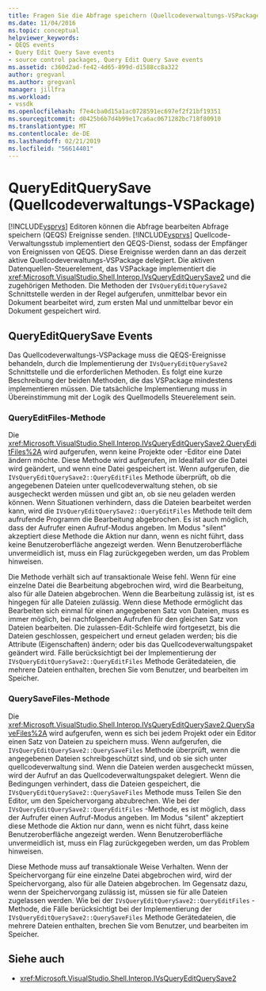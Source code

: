 ```yaml
---
title: Fragen Sie die Abfrage speichern (Quellcodeverwaltungs-VSPackage) bearbeiten | Microsoft-Dokumentation
ms.date: 11/04/2016
ms.topic: conceptual
helpviewer_keywords:
- QEQS events
- Query Edit Query Save events
- source control packages, Query Edit Query Save events
ms.assetid: c360d2ad-fe42-4d65-899d-d1588cc8a322
author: gregvanl
ms.author: gregvanl
manager: jillfra
ms.workload:
- vssdk
ms.openlocfilehash: f7e4cba0d15a1ac0728591ec697ef2f21bf19351
ms.sourcegitcommit: d0425b6b7d4b99e17ca6ac0671282bc718f80910
ms.translationtype: MT
ms.contentlocale: de-DE
ms.lasthandoff: 02/21/2019
ms.locfileid: "56614401"
---
```

# <a name="query-edit-query-save-source-control-vspackage"></a>QueryEditQuerySave (Quellcodeverwaltungs-VSPackage)
[!INCLUDE[vsprvs](../../code-quality/includes/vsprvs_md.md)] Editoren können die Abfrage bearbeiten Abfrage speichern (QEQS) Ereignisse senden. [!INCLUDE[vsprvs](../../code-quality/includes/vsprvs_md.md)] Quellcode-Verwaltungsstub implementiert den QEQS-Dienst, sodass der Empfänger von Ereignissen von QEQS. Diese Ereignisse werden dann an das derzeit aktive Quellcodeverwaltungs-VSPackage delegiert. Die aktiven Datenquellen-Steuerelement, das VSPackage implementiert die <xref:Microsoft.VisualStudio.Shell.Interop.IVsQueryEditQuerySave2> und die zugehörigen Methoden. Die Methoden der `IVsQueryEditQuerySave2` Schnittstelle werden in der Regel aufgerufen, unmittelbar bevor ein Dokument bearbeitet wird, zum ersten Mal und unmittelbar bevor ein Dokument gespeichert wird.

## <a name="queryeditquerysave-events"></a>QueryEditQuerySave Events
 Das Quellcodeverwaltungs-VSPackage muss die QEQS-Ereignisse behandeln, durch die Implementierung der `IVsQueryEditQuerySave2` Schnittstelle und die erforderlichen Methoden. Es folgt eine kurze Beschreibung der beiden Methoden, die das VSPackage mindestens implementieren müssen. Die tatsächliche Implementierung muss in Übereinstimmung mit der Logik des Quellmodells Steuerelement sein.

### <a name="queryeditfiles-method"></a>QueryEditFiles-Methode
 Die <xref:Microsoft.VisualStudio.Shell.Interop.IVsQueryEditQuerySave2.QueryEditFiles%2A> wird aufgerufen, wenn keine Projekte oder -Editor eine Datei ändern möchte. Diese Methode wird aufgerufen, im Idealfall *vor* die Datei wird geändert, und wenn eine Datei gespeichert ist. Wenn aufgerufen, die `IVsQueryEditQuerySave2::QueryEditFiles` Methode überprüft, ob die angegebenen Dateien unter quellcodeverwaltung stehen, ob sie ausgecheckt werden müssen und gibt an, ob sie neu geladen werden können. Wenn Situationen verhindern, dass die Dateien bearbeitet werden kann, wird die `IVsQueryEditQuerySave2::QueryEditFiles` Methode teilt dem aufrufende Programm die Bearbeitung abgebrochen. Es ist auch möglich, dass der Aufrufer einen Aufruf-Modus angeben. Im Modus "silent" akzeptiert diese Methode die Aktion nur dann, wenn es nicht führt, dass keine Benutzeroberfläche angezeigt werden. Wenn Benutzeroberfläche unvermeidlich ist, muss ein Flag zurückgegeben werden, um das Problem hinweisen.

 Die Methode verhält sich auf transaktionale Weise fehl. Wenn für eine einzelne Datei die Bearbeitung abgebrochen wird, wird die Bearbeitung, also für alle Dateien abgebrochen. Wenn die Bearbeitung zulässig ist, ist es hingegen für alle Dateien zulässig. Wenn diese Methode ermöglicht das Bearbeiten sich einmal für einen angegebenen Satz von Dateien, muss es immer möglich, bei nachfolgenden Aufrufen für den gleichen Satz von Dateien bearbeiten. Die zulassen-Edit-Schleife wird fortgesetzt, bis die Dateien geschlossen, gespeichert und erneut geladen werden; bis die Attribute (Eigenschaften) ändern; oder bis das Quellcodeverwaltungspaket geändert wird. Fälle berücksichtigt bei der Implementierung der `IVsQueryEditQuerySave2::QueryEditFiles` Methode Gerätedateien, die mehrere Dateien enthalten, brechen Sie vom Benutzer, und bearbeiten im Speicher.

### <a name="querysavefiles-method"></a>QuerySaveFiles-Methode
 Die <xref:Microsoft.VisualStudio.Shell.Interop.IVsQueryEditQuerySave2.QuerySaveFiles%2A> wird aufgerufen, wenn es sich bei jedem Projekt oder ein Editor einen Satz von Dateien zu speichern muss. Wenn aufgerufen, die `IVsQueryEditQuerySave2::QuerySaveFiles` Methode überprüft, wenn die angegebenen Dateien schreibgeschützt sind, und ob sie sich unter quellcodeverwaltung sind. Wenn die Dateien werden ausgecheckt müssen, wird der Aufruf an das Quellcodeverwaltungspaket delegiert. Wenn die Bedingungen verhindert, dass die Dateien gespeichert, die `IVsQueryEditQuerySave2::QuerySaveFiles` Methode muss Teilen Sie den Editor, um den Speichervorgang abzubrechen. Wie bei der `IVsQueryEditQuerySave2::QueryEditFiles` -Methode, es ist möglich, dass der Aufrufer einen Aufruf-Modus angeben. Im Modus "silent" akzeptiert diese Methode die Aktion nur dann, wenn es nicht führt, dass keine Benutzeroberfläche angezeigt werden. Wenn Benutzeroberfläche unvermeidlich ist, muss ein Flag zurückgegeben werden, um das Problem hinweisen.

 Diese Methode muss auf transaktionale Weise Verhalten. Wenn der Speichervorgang für eine einzelne Datei abgebrochen wird, wird der Speichervorgang, also für alle Dateien abgebrochen. Im Gegensatz dazu, wenn der Speichervorgang zulässig ist, müssen sie für alle Dateien zugelassen werden. Wie bei der `IVsQueryEditQuerySave2::QueryEditFiles` -Methode, die Fälle berücksichtigt bei der Implementierung der `IVsQueryEditQuerySave2::QuerySaveFiles` Methode Gerätedateien, die mehrere Dateien enthalten, brechen Sie vom Benutzer, und bearbeiten im Speicher.

## <a name="see-also"></a>Siehe auch
- <xref:Microsoft.VisualStudio.Shell.Interop.IVsQueryEditQuerySave2>